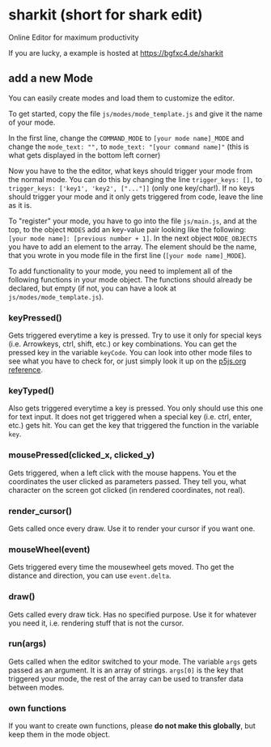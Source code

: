 # sharkit (short for shark edit)
Online Editor for maximum productivity

If you are lucky, a example is hosted at https://bgfxc4.de/sharkit

## add a new Mode

You can easily create modes and load them to customize the editor.

To get started, copy the file `js/modes/mode_template.js` and give it the name of your mode.

In the first line, change the `COMMAND_MODE` to `[your mode name]_MODE` and change the `mode_text: "",` to `mode_text: "[your command name]"` (this is what gets displayed in the bottom left corner)

Now you have to the the editor, what keys should trigger your mode from the normal mode. You can do this by changing the line `trigger_keys: [],` to `trigger_keys: ['key1', 'key2', ["..."]]` (only one key/char!). If no keys should trigger your mode and it only gets triggered from code, leave the line as it is.

To "register" your mode, you have to go into the file `js/main.js`, and at the top, to the object `MODES` add an key-value pair looking like the following: `[your mode name]: [previous number + 1]`. In the next object `MODE_OBJECTS` you have to add an element to the array. The element should be the name, that you wrote in you mode file in the first line (`[your mode name]_MODE`).

To add functionality to your mode, you need to implement all of the following functions in your mode object. The  functions should already be declared, but empty (if not, you can have a look at `js/modes/mode_template.js`).



### keyPressed()

Gets triggered everytime a key is pressed. Try to use it only for special keys (i.e. Arrowkeys, ctrl, shift, etc.) or key combinations.
You can get the pressed key in the variable `keyCode`. You can look into other mode files to see what you have to check for, or just simply look it up on the [p5js.org reference](https://p5js.org/reference).


### keyTyped()

Also gets triggered everytime a key is pressed. You only should use this one for text input. It does not get triggered when a special key (i.e. ctrl, enter, etc.) gets hit. You can get the key that triggered the function in the variable `key`.


### mousePressed(clicked_x, clicked_y)

Gets triggered, when a left click with the mouse happens. You et the coordinates the user clicked as parameters passed. They tell you, what character on the screen got clicked (in rendered coordinates, not real).


### render_cursor()

Gets called once every draw. Use it to render your cursor if you want one.


### mouseWheel(event)

Gets triggered every time the mousewheel gets moved. Tho get the distance and direction, you can use `event.delta`.


### draw()

Gets called every draw tick. Has no specified purpose. Use it for whatever you need it, i.e. rendering stuff that is not the cursor.


### run(args)

Gets called when the editor switched to your mode. The variable `args` gets passed as an argument. It is an array of strings. `args[0]` is the key that triggered your mode, the rest of the array can be used to transfer data between modes.


### own functions

If you want to create own functions, please **do not make this globally**, but keep them in the mode object.
